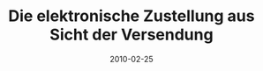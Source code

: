 ---
abstract: ''
authors:
- Bernhard Horn
- Gerald Fischer
- Roman Trabitsch
- Thomas Grechenig
date: '2010-02-25'
featured: false
publication_types:
- '0'
publishDate: '2010-02-25'
title: Die elektronische Zustellung aus Sicht der Versendung
url_pdf: ''
---